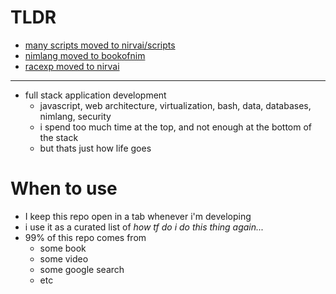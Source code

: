 # TLDR

- [many scripts moved to nirvai/scripts](https://github.com/nirv-ai/scripts)
- [nimlang moved to bookofnim](https://github.com/noahehall/nim)
- [racexp moved to nirvai](https://github.com/nirv-ai/racexp)

---

- full stack application development
  - javascript, web architecture, virtualization, bash, data, databases, nimlang, security
  - i spend too much time at the top, and not enough at the bottom of the stack
  - but thats just how life goes

# When to use

- I keep this repo open in a tab whenever i'm developing
- i use it as a curated list of _how tf do i do this thing again..._
- 99% of this repo comes from
  - some book
  - some video
  - some google search
  - etc
